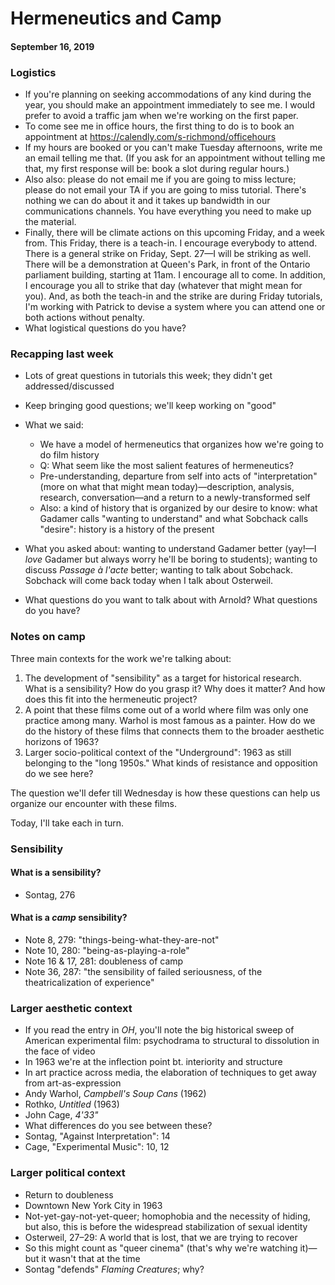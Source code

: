 # Hermeneutics and Camp
#### September 16, 2019

### Logistics
* If you're planning on seeking accommodations of any kind during the year, you should make an appointment immediately to see me. I would prefer to avoid a traffic jam when we're working on the first paper.
* To come see me in office hours, the first thing to do is to book an appointment at https://calendly.com/s-richmond/officehours
* If my hours are booked or you can't make Tuesday afternoons, write me an email telling me that. (If you ask for an appointment without telling me that, my first response will be: book a slot during regular hours.)
* Also also: please do not email me if you are going to miss lecture; please do not email your TA if you are going to miss tutorial. There's nothing we can do about it and it takes up bandwidth in our communications channels. You have everything you need to make up the material.
* Finally, there will be climate actions on this upcoming Friday, and a week from. This Friday, there is a teach-in. I encourage everybody to attend. There is a general strike on Friday, Sept. 27—I will be striking as well. There will be a demonstration at Queen's Park, in front of the Ontario parliament building, starting at 11am. I encourage all to come. In addition, I encourage you all to strike that day (whatever that might mean for you). And, as both the teach-in and the strike are during Friday tutorials, I'm working with Patrick to devise a system where you can attend one or both actions without penalty.
* What logistical questions do you have?

### Recapping last week
* Lots of great questions in tutorials this week; they didn't get addressed/discussed
* Keep bringing good questions; we'll keep working on "good"
* What we said:
  - We have a model of hermeneutics that organizes how we're going to do film history
  - Q: What seem like the most salient features of hermeneutics?
  - Pre-understanding, departure from self into acts of "interpretation" (more on what that might mean today)—description, analysis, research, conversation—and a return to a newly-transformed self
  - Also: a kind of history that is organized by our desire to know: what Gadamer calls "wanting to understand" and what Sobchack calls "desire": history is a history of the present

* What you asked about: wanting to understand Gadamer better (yay!—I _love_ Gadamer but always worry he'll be boring to students); wanting to discuss _Passage à l'acte_ better; wanting to talk about Sobchack. Sobchack will come back today when I talk about Osterweil.
* What questions do you want to talk about with Arnold? What questions do you have?

### Notes on camp
Three main contexts for the work we're talking about:
1. The development of "sensibility" as a target for historical research. What is a sensibility? How do you grasp it? Why does it matter? And how does this fit into the hermeneutic project?
2. A point that these films come out of a world where film was only one practice among many. Warhol is most famous as a painter. How do we do the history of these films that connects them to the broader aesthetic horizons of 1963?
3. Larger socio-political context of the "Underground": 1963 as still belonging to the "long 1950s." What kinds of resistance and opposition do we see here?

The question we'll defer till Wednesday is how these questions can help us organize our encounter with these films.

Today, I'll take each in turn.

### Sensibility
#### What is a sensibility?
* Sontag, 276

#### What is a _camp_ sensibility?
* Note 8, 279: "things-being-what-they-are-not"
* Note 10, 280: "being-as-playing-a-role"
* Note 16 & 17, 281: doubleness of camp
* Note 36, 287: "the sensibility of failed seriousness, of the theatricalization of experience"

### Larger aesthetic context
* If you read the entry in _OH_, you'll note the big historical sweep of American experimental film: psychodrama to structural to dissolution in the face of video
* In 1963 we're at the inflection point bt. interiority and structure
* In art practice across media, the elaboration of techniques to get away from art-as-expression
* Andy Warhol, _Campbell's Soup Cans_ (1962)
* Rothko, _Untitled_ (1963)
* John Cage, _4'33"_
* What differences do you see between these?
* Sontag, "Against Interpretation": 14
* Cage, "Experimental Music": 10, 12

### Larger political context
* Return to doubleness
* Downtown New York City in 1963
* Not-yet-gay-not-yet-queer; homophobia and the necessity of hiding, but also, this is before the widespread stabilization of sexual identity
* Osterweil, 27–29: A world that is lost, that we are trying to recover
* So this might count as "queer cinema" (that's why we're watching it)—but it wasn't that at the time
* Sontag "defends" _Flaming Creatures_; why?
